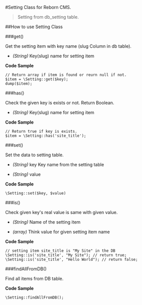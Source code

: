 #Setting Class for Reborn CMS.

> Setting from db_setting table.

##How to use Setting Class

###get()

Get the setting item with key name (slug Column in db table).

* *(String)* Key(slug) name for setting item

**Code Sample**

	// Return array if item is found or reurn null if not.
	$item = \Setting::get($key);
	dump($item);

###has()

Check the given key is exists or not.
Return Boolean.

* *(String)* Key(slug) name for setting item

**Code Sample**

	// Return true if key is exists.
	$item = \Setting::has('site_title');


###set()

Set the data to setting table.

* *(String)* key Key name from the setting table

* *(String)* value

**Code Sample**

	\Setting::set($key, $value)


###is()

Check given key's real value is same with given value.

* *(String)* Name of the setting item

* *(array)* Think value for given setting item name

**Code Sample**

	// setting item site_title is "My Site" in the DB
	\Setting::is('site_title', "My Site"); // return true;
	\Setting::is('site_title', "Hello World"); // return false;


###findAllFromDB()

Find all items from DB table.

**Code Sample**

	\Setting::findAllFromDB();








